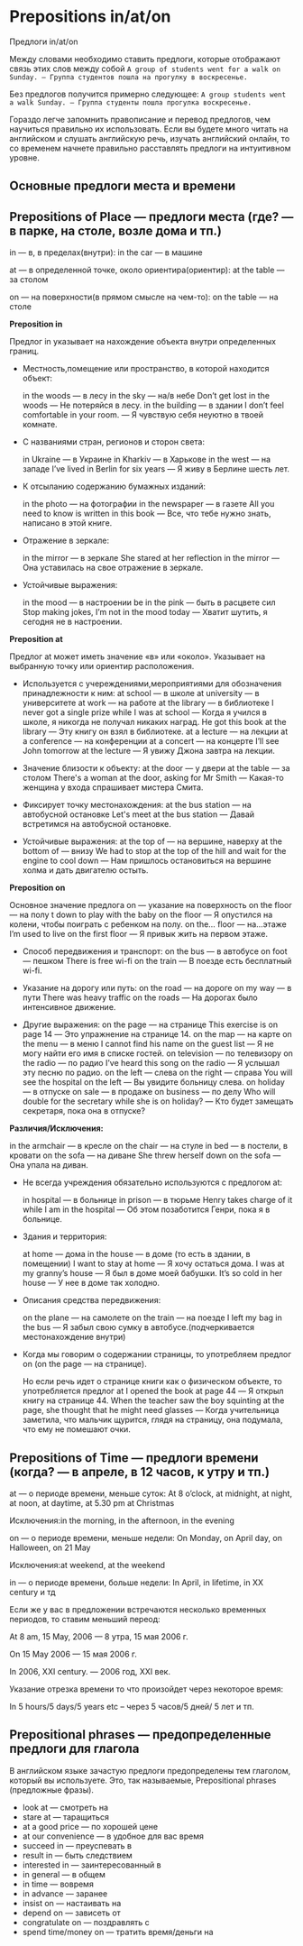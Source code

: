 # Prepositions in/at/on

Предлоги  in/at/on


Между словами необходимо ставить предлоги, которые отображают связь этих слов между собой
`A group of students went for a walk on Sunday. — Группа студентов пошла на прогулку в воскресенье.`

Без предлогов получится примерно следующее:
`A group students went a walk Sunday. — Группа студенты пошла прогулка воскресенье.`

Гораздо легче запомнить правописание и перевод предлогов, чем научиться правильно их использовать.
Если вы будете много читать на английском и слушать английскую речь, изучать английский онлайн,
то со временем начнете правильно расставлять предлоги на интуитивном уровне.

## Основные предлоги места и времени

## Prepositions of Place — предлоги места (где? — в парке, на столе, возле дома и тп.)

in — в, в пределах(внутри): in the car — в машине

at — в определенной точке, около ориентира(ориентир): at the table — за столом

on — на поверхности(в прямом смысле на чем-то): on the table — на столе

**Preposition in**

Предлог in указывает на нахождение объекта внутри определенных границ.

- Местность,помещение или пространство, в которой находится объект:

    in the woods — в лесу
    in the sky — на/в небе
    Don’t get lost in the woods — Не потеряйся в лесу.
    in the building — в здании
    I don’t feel comfortable in your room. — Я чувствую себя неуютно в твоей комнате.

- С названиями стран, регионов и сторон света:

    in Ukraine — в Украине
    in Kharkiv — в Харькове
    in the west — на западе
    I’ve lived in Berlin for six years — Я живу в Берлине шесть лет.

- К отсыланию содержанию бумажных изданий:

    in the photo — на фотографии
    in the newspaper — в газете
    All you need to know is written in this book — Все, что тебе нужно знать, написано в этой книге.

- Отражение в зеркале:

    in the mirror — в зеркале
    She stared at her reflection in the mirror — Она уставилась на свое отражение в зеркале.

- Устойчивые выражения:

    in the mood — в настроении
    be in the pink — быть в расцвете сил
    Stop making jokes, I’m not in the mood today — Хватит шутить, я сегодня не в настроении.


**Preposition at**

Предлог at может иметь значение «в» или «около». Указывает на выбранную точку или ориентир расположения.
- Используется с учереждениями,мероприятиями для обозначения принадлежности к ним:
    at school — в школе
    at university — в университете
    at work — на работе
    at the library — в библиотеке
    I never got a single prize while I was at school — Когда я учился в школе, я никогда не получал никаких наград.
    He got this book at the library — Эту книгу он взял в библиотеке.
    at a lecture — на лекции
    at a conference — на конференции
    at a concert — на концерте
    I’ll see John tomorrow at the lecture — Я увижу Джона завтра на лекции.

- Значение близости к объекту:
    at the door — у двери
    at the table — за столом
    There's a woman at the door, asking for Mr Smith — Какая-то женщина у входа спрашивает мистера Смита.

- Фиксирует точку местонахождения:
    at the bus station — на автобусной остановке
    Let's meet at the bus station — Давай встретимся на автобусной остановке.

- Устойчивые выражения:
    at the top of — на вершине, наверху
    at the bottom of — внизу
    We had to stop at the top of the hill and wait for the engine to cool down — Нам пришлось остановиться на вершине холма и дать двигателю остыть.


**Preposition on**

Основное значение предлога on — указание на поверхность
    on the floor — на полу
    t down to play with the baby on the floor — Я опустился на колени, чтобы поиграть с ребенком на полу.
    on the… floor — на…этаже
    I’m used to live on the first floor — Я привык жить на первом этаже.

- Способ передвижения и транспорт:
    on the bus — в автобусе
    on foot — пешком
    There is free wi-fi on the train — В поезде есть бесплатный wi-fi.

- Указание на дорогу или путь:
    on the road — на дороге
    on my way — в пути
    There was heavy traffic on the roads — На дорогах было интенсивное движение.

- Другие выражения:
    on the page — на странице
    This exercise is on page 14 — Это упражнение на странице 14.
    on the map — на карте
    on the menu — в меню
    I cannot find his name on the guest list — Я не могу найти его имя в списке гостей.
    on television — по телевизору
    on the radio — по радио
    I’ve heard this song on the radio — Я услышал эту песню по радио.
    on the left — слева
    on the right — справа
    You will see the hospital on the left — Вы увидите больницу слева.
    on holiday — в отпуске
    on sale — в продаже
    on business — по делу
    Who will double for the secretary while she is on holiday? — Кто будет замещать секретаря, пока она в отпуске?


**Различия/Исключения:**

in the armchair — в кресле
on the chair — на стуле
in bed — в постели, в кровати
on the sofa — на диване
She threw herself down on the sofa — Она упала на диван.

- Не всегда учреждения обязательно используются с предлогом at:

    in hospital — в больнице
    in prison — в тюрьме
    Henry takes charge of it while I am in the hospital — Об этом позаботится Генри, пока я в больнице.

- Здания и территория:

    at home — дома
    in the house — в доме (то есть в здании, в помещении)
    I want to stay at home — Я хочу остаться дома.
    I was at my granny’s house — Я был в доме моей бабушки.
    It’s so cold in her house — У нее в доме так холодно.

- Описания средства передвижения:

    on the plane — на самолете
    on the train — на поезде
    I left my bag in the bus — Я забыл свою сумку в автобусе.(подчеркивается местонахождение внутри)


- Когда мы говорим о содержании страницы, то употребляем предлог on (on the page — на странице).

    Но если речь идет о странице книги как о физическом объекте, то употребляется предлог at
    I opened the book at page 44 — Я открыл книгу на странице 44.
    When the teacher saw the boy squinting at the page, she thought that he might need glasses —
    Когда учительница заметила, что мальчик щурится, глядя на страницу, она подумала, что ему не помешают очки.


## Prepositions of Time — предлоги времени (когда? — в апреле, в 12 часов, к утру и тп.)

at — о периоде времени, меньше суток: At 8 o’clock, at midnight, at night, at noon, at daytime, at 5.30 pm at Christmas

Исключения:in the morning, in the afternoon, in the evening

on — о периоде времени, меньше недели: On Monday, on April day, on Halloween, on 21 May

Исключения:at weekend, at the weekend

in — о периоде времени, больше недели: In April, in lifetime, in XX century и тд


Если же у вас в предложении встречаются несколько временных периодов, то ставим меньший переод:

At 8 am, 15 May, 2006 — 8 утра, 15 мая 2006 г.

On 15 May 2006 — 15 мая 2006 г.

In 2006, XXI century. — 2006 год, XXI век.

Указание отрезка времени то что произойдет через некоторое время:

In 5 hours/5 days/5 years etc – через 5 часов/5 дней/ 5 лет и тп.


## Prepositional phrases — предопределенные предлоги для глагола

В английском языке зачастую предлоги предопределены тем глаголом, который вы используете.
Это, так называемые, Prepositional phrases (предложные фразы).
- look at — смотреть на
- stare at — таращиться
- at a good price — по хорошей цене
- at our convenience — в удобное для вас время
- succeed in — преуспевать в
- result in — быть следствием
- interested in — заинтересованный в
- in general — в общем
- in time — вовремя
- in advance — заранее
- insist on — настаивать на
- depend on — зависеть от
- congratulate on — поздравлять с
- spend time/money on — тратить время/деньги на



